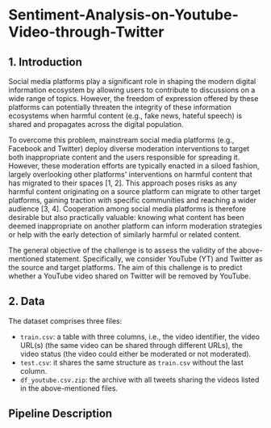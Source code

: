 # Sentiment-Analysis-on-Youtube-Video-through-Twitter

## 1. Introduction

Social media platforms play a significant role in shaping the modern digital information ecosystem by allowing users to contribute to discussions on a wide range of topics. However, the freedom of expression offered by these platforms can potentially threaten the integrity of these information ecosystems when harmful content (e.g., fake news, hateful speech) is shared and propagates across the digital population.

To overcome this problem, mainstream social media platforms (e.g., Facebook and Twitter) deploy diverse moderation interventions to target both inappropriate content and the users responsible for spreading it. However, these moderation efforts are typically enacted in a siloed fashion, largely overlooking other platforms' interventions on harmful content that has migrated to their spaces [1, 2]. This approach poses risks as any harmful content originating on a source platform can migrate to other target platforms, gaining traction with specific communities and reaching a wider audience [3, 4]. Cooperation among social media platforms is therefore desirable but also practically valuable: knowing what content has been deemed inappropriate on another platform can inform moderation strategies or help with the early detection of similarly harmful or related content.

The general objective of the challenge is to assess the validity of the above-mentioned statement. Specifically, we consider YouTube (YT) and Twitter as the source and target platforms. The aim of this challenge is to predict whether a YouTube video shared on Twitter will be removed by YouTube.

## 2. Data

The dataset comprises three files:

- `train.csv`: a table with three columns, i.e., the video identifier, the video URL(s) (the same video can be shared through different URLs), the video status (the video could either be moderated or not moderated).
- `test.csv`: it shares the same structure as `train.csv` without the last column.
- `df_youtube.csv.zip`: the archive with all tweets sharing the videos listed in the above-mentioned files.

## Pipeline Description
